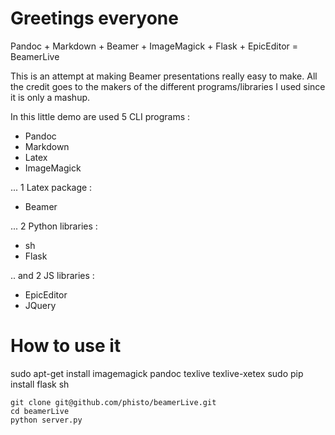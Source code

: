 Greetings everyone
==================

Pandoc + Markdown + Beamer + ImageMagick + Flask + EpicEditor = BeamerLive

This is an attempt at making Beamer presentations really easy to make. All the
credit goes to the makers of the different programs/libraries I used since it
is only a mashup.

In this little demo are used 5 CLI programs :

* Pandoc
* Markdown
* Latex
* ImageMagick

... 1 Latex package :

* Beamer

... 2 Python libraries :

* sh
* Flask

.. and 2 JS libraries :

* EpicEditor
* JQuery

How to use it
=============

sudo apt-get install imagemagick pandoc texlive texlive-xetex
sudo pip install flask sh

    git clone git@github.com/phisto/beamerLive.git
    cd beamerLive
    python server.py 